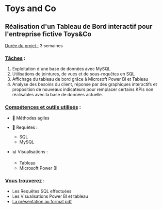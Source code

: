 # Toys and Co

## Réalisation d'un Tableau de Bord interactif pour l'entreprise fictive Toys&Co

<ins>Durée du projet :</ins> 3 semaines

### <ins>Tâches</ins> :  
  
1. Exploitation d'une base de données avec MySQL
2. Utilisations de jointures, de vues et de sous-requêtes en SQL
3. Affichage du tableau de bord grâce à Microsoft Power BI et Tableau
4. Analyse des besoins du client, réponse par des graphiques interactifs et proposition de nouveaux indicateurs pour remplacer certains KPIs non réalisables avec la base de données actuelle.  
  
    
### <ins>Compétences et outils utilisés</ins> :  
  
* :briefcase: Méthodes agiles  
  
* :page_facing_up: Requêtes :
  * SQL
  * MySQL  
    
* :bar_chart: Visualisations : 
  * Tableau
  * Microsoft Power BI
  
    
### <ins>Vous trouverez</ins> :
  
 -   Les Requêtes SQL effectuées   
 -   Les Visualisations Power BI et tableau  
 -   [La présentation au format pdf](https://github.com/Datalex0/Toys-and-Co/blob/d244c679e9142e6f68c13bf6793dd143dfe50207/SRC/Pr%C3%A9sentation%20finale.pdf)
